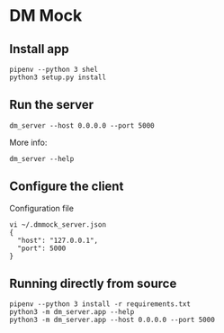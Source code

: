 # DM Mock

## Install app

```
pipenv --python 3 shel
python3 setup.py install
```

## Run the server
```
dm_server --host 0.0.0.0 --port 5000
```

More info:

```
dm_server --help
```

## Configure the client
Configuration file
```
vi ~/.dmmock_server.json
{
  "host": "127.0.0.1",
  "port": 5000
}
```

## Running directly from source

```
pipenv --python 3 install -r requirements.txt
python3 -m dm_server.app --help
python3 -m dm_server.app --host 0.0.0.0 --port 5000
```
